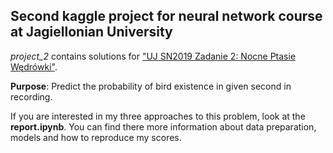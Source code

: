 ## Second kaggle project for neural network course at Jagiellonian University
*project_2* contains solutions for ["UJ SN2019 Zadanie 2: Nocne Ptasie Wędrówki"](https://www.kaggle.com/c/ujnn2019-2/overview).

**Purpose**: Predict the probability of bird existence in given second in recording.


If you are interested in my three approaches to this problem, look at the **report.ipynb**.
You can find there more information about data preparation, models and how to reproduce my scores.
